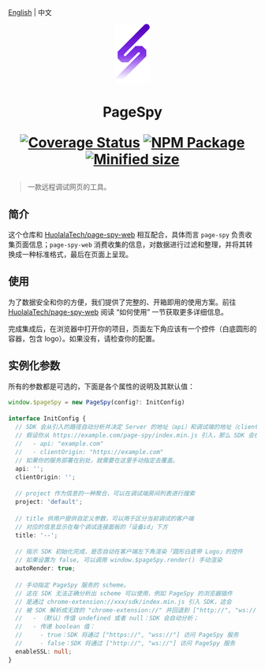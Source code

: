[page-spy-web]: https://github.com/HuolalaTech/page-spy-web.git 'page-spy-web'
[coveralls-image]: https://coveralls.io/repos/github/HuolalaTech/page-spy/badge.svg?branch=main
[coveralls-url]: https://coveralls.io/github/HuolalaTech/page-spy?branch=main
[npm-image]: https://img.shields.io/npm/v/@huolala-tech/page-spy
[npm-url]: https://www.npmjs.com/package/@huolala-tech/page-spy
[minified-image]: https://img.shields.io/bundlephobia/min/@huolala-tech/page-spy
[minified-url]: https://unpkg.com/browse/@huolala-tech/page-spy/dist/index.min.js

[English](./README_EN.md) | 中文

<p align="center">
  <img src="./logo.svg" height="120" />
</p>

<h1 align="center">
PageSpy

[![Coverage Status][coveralls-image]][coveralls-url] [![NPM Package][npm-image]][npm-url] [![Minified size][minified-image]][minified-url]

</h1>

> 一款远程调试网页的工具。

## 简介

这个仓库和 [HuolalaTech/page-spy-web][page-spy-web] 相互配合，具体而言 `page-spy` 负责收集页面信息；`page-spy-web` 消费收集的信息，对数据进行过滤和整理，并将其转换成一种标准格式，最后在页面上呈现。

## 使用

为了数据安全和你的方便，我们提供了完整的、开箱即用的使用方案。前往 [HuolalaTech/page-spy-web][page-spy-web] 阅读 “如何使用” 一节获取更多详细信息。

完成集成后，在浏览器中打开你的项目，页面左下角应该有一个控件（白底圆形的容器，包含 logo）。如果没有，请检查你的配置。

## 实例化参数

所有的参数都是可选的，下面是各个属性的说明及其默认值：

```ts
window.$pageSpy = new PageSpy(config?: InitConfig)

interface InitConfig {
  // SDK 会从引入的路径自动分析并决定 Server 的地址（api）和调试端的地址（clientOrigin）
  // 假设你从 https://example.com/page-spy/index.min.js 引入，那么 SDK 会在内部设置：
  //   - api: "example.com"
  //   - clientOrigin: "https://example.com"
  // 如果你的服务部署在别处，就需要在这里手动指定去覆盖。
  api: '';
  clientOrigin: '';

  // project 作为信息的一种聚合，可以在调试端房间列表进行搜索
  project: 'default';

  // title 供用户提供自定义参数，可以用于区分当前调试的客户端
  // 对应的信息显示在每个调试连接面板的「设备id」下方
  title: '--';

  // 指示 SDK 初始化完成，是否自动在客户端左下角渲染「圆形白底带 Logo」的控件
  // 如果设置为 false, 可以调用 window.$pageSpy.render() 手动渲染
  autoRender: true;

  // 手动指定 PageSpy 服务的 scheme。
  // 这在 SDK 无法正确分析出 scheme 可以使用，例如 PageSpy 的浏览器插件
  // 是通过 chrome-extension://xxx/sdk/index.min.js 引入 SDK，这会
  // 被 SDK 解析成无效的 "chrome-extension://" 并回退到 ["http://", "ws://"]。
  //   - （默认）传值 undefined 或者 null：SDK 会自动分析；
  //   - 传递 boolean 值：
  //     - true：SDK 将通过 ["https://", "wss://"] 访问 PageSpy 服务
  //     - false：SDK 将通过 ["http://", "ws://"] 访问 PageSpy 服务
  enableSSL: null;
}
```
